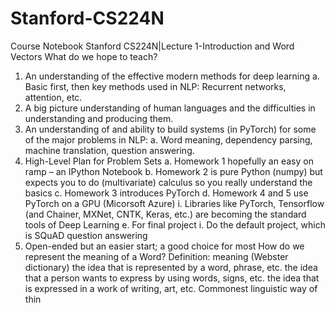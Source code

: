 # Stanford-CS224N
Course Notebook
Stanford CS224N|Lecture 1-Introduction and Word Vectors
What do we hope to teach?
1.	An understanding of the effective modern methods for deep learning
a.	Basic first, then key methods used in NLP: Recurrent networks, attention, etc.
2.	A big picture understanding of human languages and the difficulties in understanding and producing them.
3.	An understanding of and ability to build systems (in PyTorch) for some of the major problems in NLP:
a.	Word meaning, dependency parsing, machine translation, question answering.
4.	High-Level Plan for Problem Sets
a.	Homework 1 hopefully an easy on ramp – an IPython Notebook
b.	Homework 2 is pure Python (numpy) but expects you to do
(multivariate) calculus so you really understand the basics
c.	Homework 3 introduces PyTorch
d.	Homework 4 and 5 use PyTorch on a GPU (Micorsoft Azure)
i.	Libraries like PyTorch, Tensorflow (and Chainer, MXNet, CNTK, Keras, etc.) are becoming the standard tools of Deep Learning
e.	For final project
i.	Do the default project, which is SQuAD question answering
1.	Open-ended but an easier start; a good choice for most
How do we represent the meaning of a Word?
Definition: meaning (Webster dictionary)
	the idea that is represented by a word, phrase, etc.
	the idea that a person wants to express by using words, signs, etc.
	the idea that is expressed in a work of writing, art, etc.
Commonest linguistic way of thin
